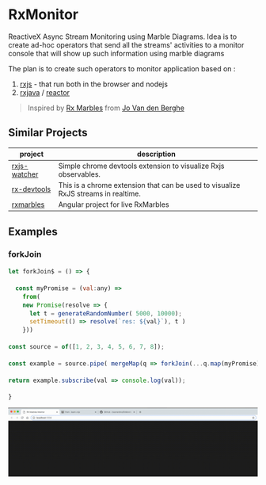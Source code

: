 # RxMonitor
ReactiveX Async Stream Monitoring using Marble Diagrams. Idea is to create ad-hoc operators that send all the streams' activities to a monitor console that will show up such information using marble diagrams

The plan is to create such operators to monitor application based on :
1. [rxjs](https://github.com/ReactiveX/rxjs) - that run both in the browser and nodejs
2. [rxjava](https://github.com/ReactiveX/rxjava) / [reactor](https://github.com/reactor)


> Inspired by [Rx Marbles](http://users.telenet.be/jo.van.den.berghe/rx/#shapes) from [Jo Van den Berghe](http://users.telenet.be/jo.van.den.berghe/)  


## Similar Projects

 project | description
--- | ---
[rxjs-watcher](https://github.com/xripcsu/rxjs-watcher) | Simple chrome devtools extension to visualize Rxjs observables.
[rx-devtools](https://github.com/KwintenP/rx-devtools) | This is a chrome extension that can be used to visualize RxJS streams in realtime.
[rxmarbles](https://stackblitz.com/edit/rxmarbles) | Angular project for live RxMarbles


## Examples

### forkJoin

```javascript
let forkJoin$ = () => {

  const myPromise = (val:any) =>
    from(
    new Promise(resolve => {
      let t = generateRandomNumber( 5000, 10000);
      setTimeout(() => resolve(`res: ${val}`), t )
    }))

const source = of([1, 2, 3, 4, 5, 6, 7, 8]);

const example = source.pipe( mergeMap(q => forkJoin(...q.map(myPromise))) );

return example.subscribe(val => console.log(val));

}
```

![ForkJoin Example](forkjoin.gif)
